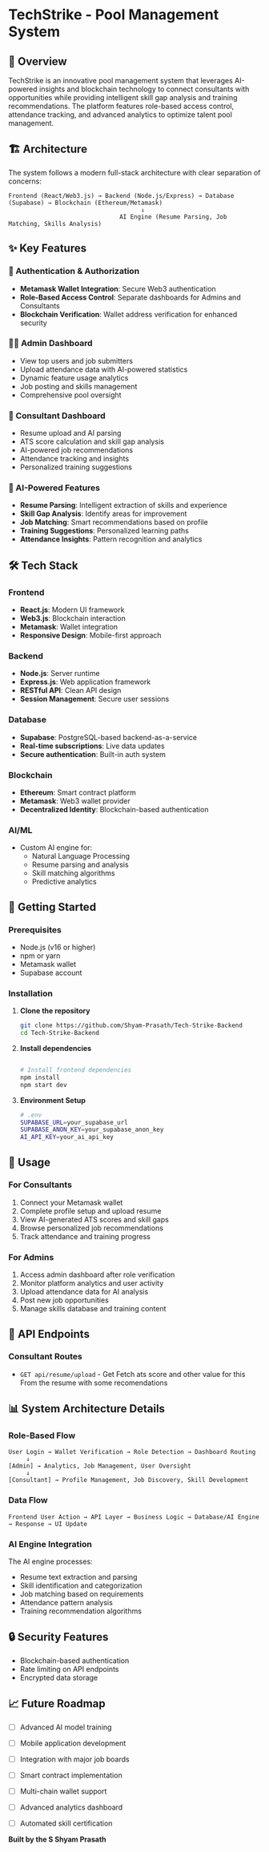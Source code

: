 # TechStrike - Pool Management System

## 🚀 Overview

TechStrike is an innovative pool management system that leverages AI-powered insights and blockchain technology to connect consultants with opportunities while providing intelligent skill gap analysis and training recommendations. The platform features role-based access control, attendance tracking, and advanced analytics to optimize talent pool management.

## 🏗️ Architecture

The system follows a modern full-stack architecture with clear separation of concerns:

```
Frontend (React/Web3.js) → Backend (Node.js/Express) → Database (Supabase) → Blockchain (Ethereum/Metamask)
                                     ↓
                               AI Engine (Resume Parsing, Job Matching, Skills Analysis)
```

## ✨ Key Features

### 🔐 Authentication & Authorization
- **Metamask Wallet Integration**: Secure Web3 authentication
- **Role-Based Access Control**: Separate dashboards for Admins and Consultants
- **Blockchain Verification**: Wallet address verification for enhanced security

### 👨‍💼 Admin Dashboard
- View top users and job submitters
- Upload attendance data with AI-powered statistics
- Dynamic feature usage analytics
- Job posting and skills management
- Comprehensive pool oversight

### 🎯 Consultant Dashboard
- Resume upload and AI parsing
- ATS score calculation and skill gap analysis
- AI-powered job recommendations
- Attendance tracking and insights
- Personalized training suggestions

### 🤖 AI-Powered Features
- **Resume Parsing**: Intelligent extraction of skills and experience
- **Skill Gap Analysis**: Identify areas for improvement
- **Job Matching**: Smart recommendations based on profile
- **Training Suggestions**: Personalized learning paths
- **Attendance Insights**: Pattern recognition and analytics

## 🛠️ Tech Stack

### Frontend
- **React.js**: Modern UI framework
- **Web3.js**: Blockchain interaction
- **Metamask**: Wallet integration
- **Responsive Design**: Mobile-first approach

### Backend
- **Node.js**: Server runtime
- **Express.js**: Web application framework
- **RESTful API**: Clean API design
- **Session Management**: Secure user sessions

### Database
- **Supabase**: PostgreSQL-based backend-as-a-service
- **Real-time subscriptions**: Live data updates
- **Secure authentication**: Built-in auth system

### Blockchain
- **Ethereum**: Smart contract platform
- **Metamask**: Web3 wallet provider
- **Decentralized Identity**: Blockchain-based authentication

### AI/ML
- Custom AI engine for:
  - Natural Language Processing
  - Resume parsing and analysis
  - Skill matching algorithms
  - Predictive analytics

## 🚦 Getting Started

### Prerequisites
- Node.js (v16 or higher)
- npm or yarn
- Metamask wallet
- Supabase account

### Installation

1. **Clone the repository**
   ```bash
   git clone https://github.com/Shyam-Prasath/Tech-Strike-Backend
   cd Tech-Strike-Backend
   ```

2. **Install dependencies**
   ```bash
   
   # Install frontend dependencies
   npm install
   npm start dev
   ```

3. **Environment Setup**
   ```bash
   # .env
   SUPABASE_URL=your_supabase_url
   SUPABASE_ANON_KEY=your_supabase_anon_key
   AI_API_KEY=your_ai_api_key
   ```

## 📱 Usage

### For Consultants
1. Connect your Metamask wallet
2. Complete profile setup and upload resume
3. View AI-generated ATS scores and skill gaps
4. Browse personalized job recommendations
5. Track attendance and training progress

### For Admins
1. Access admin dashboard after role verification
2. Monitor platform analytics and user activity
3. Upload attendance data for AI analysis
4. Post new job opportunities
5. Manage skills database and training content

## 🔌 API Endpoints

### Consultant Routes
- `GET api/resume/upload` - Get Fetch ats score and other value for this From the resume with some recomendations

## 📊 System Architecture Details

### Role-Based Flow
```
User Login → Wallet Verification → Role Detection → Dashboard Routing
     ↓
[Admin] → Analytics, Job Management, User Oversight
     ↓
[Consultant] → Profile Management, Job Discovery, Skill Development
```

### Data Flow
```
Frontend User Action → API Layer → Business Logic → Database/AI Engine → Response → UI Update
```

### AI Engine Integration
The AI engine processes:
- Resume text extraction and parsing
- Skill identification and categorization
- Job matching based on requirements
- Attendance pattern analysis
- Training recommendation algorithms

## 🔒 Security Features

- Blockchain-based authentication
- Rate limiting on API endpoints
- Encrypted data storage

## 📈 Future Roadmap

- [ ] Advanced AI model training
- [ ] Mobile application development
- [ ] Integration with major job boards
- [ ] Smart contract implementation
- [ ] Multi-chain wallet support
- [ ] Advanced analytics dashboard
- [ ] Automated skill certification


**Built by the S Shyam Prasath**
